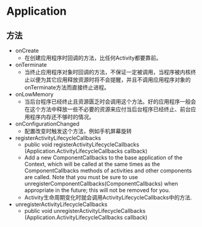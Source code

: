 # Application

## 方法
+	onCreate
	+	在创建应用程序时回调的方法，比任何Activity都要靠前。
+	onTerminate
	+	当终止应用程序对象时回调的方法，不保证一定被调用，当程序被内核终止以便为其它应用释放资源时将不会提醒，并且不调用应用程序对象的onTerminate方法而直接终止进程。
+	onLowMemory
	+	当后台程序已经终止且资源匮乏时会调用这个方法。好的应用程序一般会在这个方法中释放一些不必要的资源来应付当后台程序已经终止、前台应用程序内存还不够时的情况。
+	onConfigurationChanged
	+	配置改变时触发这个方法，例如手机屏幕旋转
+ 	registerActivityLifecycleCallbacks
	+	public void registerActivityLifecycleCallbacks (Application.ActivityLifecycleCallbacks callback)
	+	Add a new ComponentCallbacks to the base application of the Context, which will be called at the same times as the ComponentCallbacks methods of activities and other components are called. Note that you must be sure to use unregisterComponentCallbacks(ComponentCallbacks) when appropriate in the future; this will not be removed for you.
	+	Activity生命周期变化时就会调用ActivityLifecycleCallbacks中的方法.
+	unregisterActivityLifecycleCallbacks
	+	public void unregisterActivityLifecycleCallbacks (Application.ActivityLifecycleCallbacks callback)
